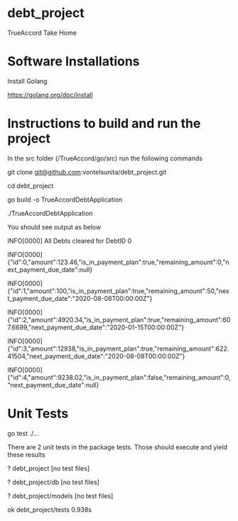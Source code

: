 # debt_project
TrueAccord Take Home

# Software Installations 
Install Golang

https://golang.org/doc/install

# Instructions to build and run the project

In the src folder (/TrueAccord/go/src) run the following commands

git clone git@github.com:vontelsunita/debt_project.git

cd debt_project 

go build -o TrueAccordDebtApplication

./TrueAccordDebtApplication

You should see output as below

INFO[0000] All Debts cleared for DebtID 0               

INFO[0000] {"id":0,"amount":123.46,"is_in_payment_plan":true,"remaining_amount":0,"next_payment_due_date":null} 

INFO[0000] {"id":1,"amount":100,"is_in_payment_plan":true,"remaining_amount":50,"next_payment_due_date":"2020-08-08T00:00:00Z"} 

INFO[0000] {"id":2,"amount":4920.34,"is_in_payment_plan":true,"remaining_amount":607.6699,"next_payment_due_date":"2020-01-15T00:00:00Z"} 

INFO[0000] {"id":3,"amount":12938,"is_in_payment_plan":true,"remaining_amount":622.41504,"next_payment_due_date":"2020-08-08T00:00:00Z"} 

INFO[0000] {"id":4,"amount":9238.02,"is_in_payment_plan":false,"remaining_amount":0,"next_payment_due_date":null} 

# Unit Tests

go test ./... 

There are 2 unit tests in the package tests. Those should execute and yield these results

?       debt_project    [no test files]

?       debt_project/db [no test files]

?       debt_project/models     [no test files]

ok      debt_project/tests      0.938s

